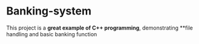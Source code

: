 # Banking-system
  This project is a **great example of C++ programming**, demonstrating **file handling and basic banking function
